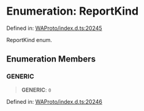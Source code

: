 # Enumeration: ReportKind

Defined in: [WAProto/index.d.ts:20245](https://github.com/Fokusdotid/bail/blob/3856b89f13bbe82f2e10396a28cd4ef2089de845/WAProto/index.d.ts#L20245)

ReportKind enum.

## Enumeration Members

### GENERIC

> **GENERIC**: `0`

Defined in: [WAProto/index.d.ts:20246](https://github.com/Fokusdotid/bail/blob/3856b89f13bbe82f2e10396a28cd4ef2089de845/WAProto/index.d.ts#L20246)
